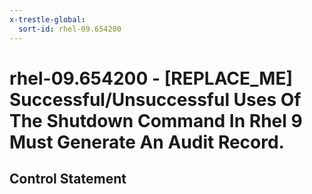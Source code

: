 ```yaml
---
x-trestle-global:
  sort-id: rhel-09.654200
---
```


# rhel-09.654200 - \[REPLACE_ME\] Successful/Unsuccessful Uses Of The Shutdown Command In Rhel 9 Must Generate An Audit Record.

## Control Statement
